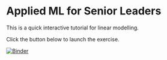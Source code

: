# Applied ML for Senior Leaders

This is a quick interactive tutorial for linear modelling.

Click the button below to launch the exercise.

[![Binder](https://mybinder.org/badge_logo.svg)](https://mybinder.org/v2/gh/AndreasVarotsis/applied-modelling/HEAD?labpath=notebooks%2Ftutorial.ipynb)